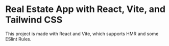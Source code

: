 # Real Estate App with React, Vite, and Tailwind CSS

This project is made with React and Vite, which supports HMR and some ESlint Rules.

